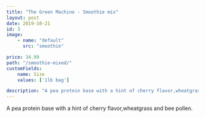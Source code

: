 ```yaml
---
title: "The Green Machine - Smoothie mix"
layout: post
date: 2019-10-21
id: 3
image:
    - name: "default"
      src: "smoothie"  

price: 34.99
path: "/smoothie-mixed/"
customFields:
    name: Size  
    values: ['1lb bag']

description: "A pea protein base with a hint of cherry flavor,wheatgrass and bee pollen"
---
```


 A pea protein base with a hint of cherry flavor,wheatgrass and bee pollen.
